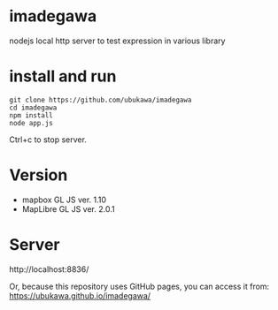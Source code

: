 # imadegawa
nodejs local http server to test expression in various library

# install and run
```
git clone https://github.com/ubukawa/imadegawa
cd imadegawa
npm install
node app.js
```

Ctrl+c to stop server.

# Version
* mapbox GL JS ver. 1.10
* MapLibre GL JS ver. 2.0.1

# Server
http://localhost:8836/

Or, because this repository uses GitHub pages, you can access it from:
https://ubukawa.github.io/imadegawa/
